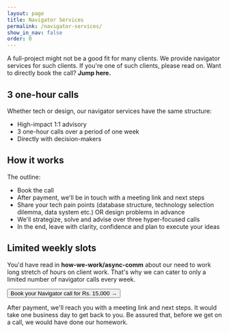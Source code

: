 ```yaml
---
layout: page
title: Navigator Services
permalink: /navigator-services/
show_in_nav: false
order: 0
---
```

A full-project might not be a good fit for many clients. We provide navigator services for such clients. If you're one of such clients, please read on. Want to directly book the call? **Jump here.**

## 3 one-hour calls
Whether tech or design, our navigator services have the same structure:
- High-impact 1:1 advisory
- 3 one-hour calls over a period of one week
- Directly with decision-makers

## How it works
The outline:
- Book the call
- After payment, we'll be in touch with a meeting link and next steps
- Share your tech pain points (database structure, technology selection dilemma, data system etc.) OR design problems in advance
- We'll strategize, solve and advise over three hyper-focused calls
- In the end, leave with clarity, confidence and plan to execute your ideas

## Limited weekly slots
You'd have read in **how-we-work/async-comm** about our need to work long stretch of hours on client work. That's why we can cater to only a limited number of navigator calls every week.

<div class="flex justify-center mt-2 mb-2">
            <button class="button h3" onclick="window.location.href='{{'/consultancy/' | relative_url}}'"> Book your Navigator call for Rs. 15,000 →</button>
</div>


After payment, we'll reach you with a meeting link and next steps. It would take one business day to get back to you. Be assured that, before we get on a call, we would have done our homework.
